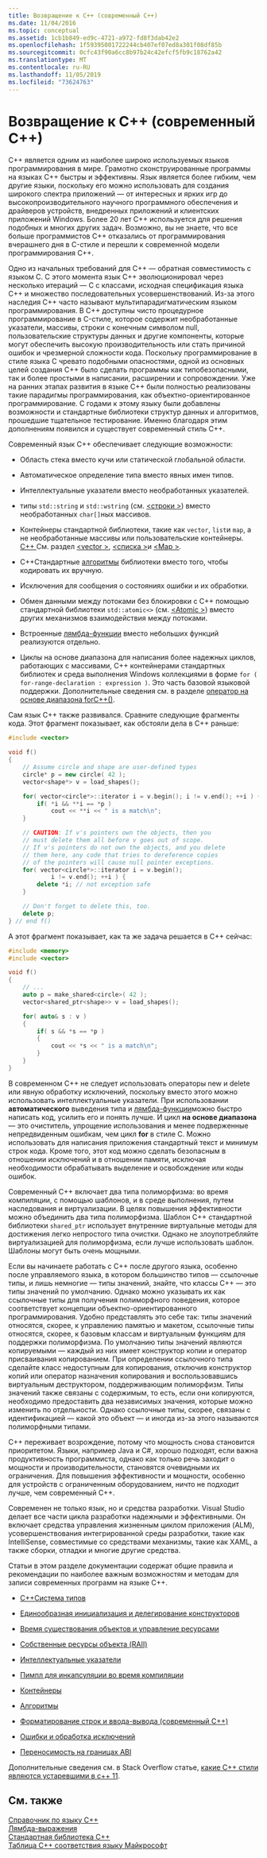 ```yaml
---
title: Возвращение к C++ (современный C++)
ms.date: 11/04/2016
ms.topic: conceptual
ms.assetid: 1cb1b849-ed9c-4721-a972-fd8f3dab42e2
ms.openlocfilehash: 1f59395001722244cb407ef07ed8a301f08df85b
ms.sourcegitcommit: 0cfc43f90a6cc8b97b24c42efcf5fb9c18762a42
ms.translationtype: MT
ms.contentlocale: ru-RU
ms.lasthandoff: 11/05/2019
ms.locfileid: "73624763"
---
```

# <a name="welcome-back-to-c-modern-c"></a>Возвращение к C++ (современный C++)

C++ является одним из наиболее широко используемых языков программирования в мире. Грамотно сконструированные программы на языках C++ быстры и эффективны. Язык является более гибким, чем другие языки, поскольку его можно использовать для создания широкого спектра приложений — от интересных и ярких игр до высокопроизводительного научного программного обеспечения и драйверов устройств, внедренных приложений и клиентских приложений Windows. Более 20 лет C++ используется для решения подобных и многих других задач. Возможно, вы не знаете, что все больше программистов С++ отказались от программирования вчерашнего дня в C-стиле и перешли к современной модели программирования С++.

Одно из начальных требований для C++ — обратная совместимость с языком C. С этого момента язык C++ эволюционировал через несколько итераций — C с классами, исходная спецификация языка C++ и множество последовательных усовершенствований. Из-за этого наследия C++ часто называют мультипарадигматическим языком программирования. В C++ доступны чисто процедурное программирование в C-стиле, которое содержит необработанные указатели, массивы, строки с конечным символом null, пользовательские структуры данных и другие компоненты, которые могут обеспечить высокую производительность или стать причиной ошибок и чрезмерной сложности кода.  Поскольку программирование в стиле языка C чревато подобными опасностями, одной из основных целей создания C++ было сделать программы как типобезопасными, так и более простыми в написании, расширении и сопровождении. Уже на ранних этапах развития в языке C++ были полностью реализованы такие парадигмы программирования, как объектно-ориентированное программирование. С годами к этому языку были добавлены возможности и стандартные библиотеки структур данных и алгоритмов, прошедшие тщательное тестирование. Именно благодаря этим дополнениям появился и существует современный стиль C++.

Современный язык C++ обеспечивает следующие возможности:

- Область стека вместо кучи или статической глобальной области.

- Автоматическое определение типа вместо явных имен типов.

- Интеллектуальные указатели вместо необработанных указателей.

- типы `std::string` и `std::wstring` (см. [\<строки >](../standard-library/string.md)) вместо необработанных `char[]`ных массивов.

- Контейнеры стандартной библиотеки, такие как `vector`, `list`и `map`, а не необработанные массивы или пользовательские контейнеры. [ C++ ](../standard-library/cpp-standard-library-header-files.md) См. раздел [\<vector >](../standard-library/vector.md), [\<списка >](../standard-library/list.md)и [\<Map >](../standard-library/map.md).

- C++Стандартные [алгоритмы](../standard-library/algorithm.md) библиотеки вместо того, чтобы кодировать их вручную.

- Исключения для сообщения о состояниях ошибки и их обработки.

- Обмен данными между потоками без блокировки с C++ помощью стандартной библиотеки `std::atomic<>` (см. [\<Atomic >](../standard-library/atomic.md)) вместо других механизмов взаимодействия между потоками.

- Встроенные [лямбда-функции](../cpp/lambda-expressions-in-cpp.md) вместо небольших функций реализуются отдельно.

- Циклы на основе диапазона для написания более надежных циклов, работающих с массивами, C++ контейнерами стандартных библиотек и среда выполнения Windows коллекциями в форме `for ( for-range-declaration : expression )`. Это часть базовой языковой поддержки. Дополнительные сведения см. в разделе [оператор на основе диапазона forC++()](../cpp/range-based-for-statement-cpp.md).

Сам язык C++ также развивался. Сравните следующие фрагменты кода. Этот фрагмент показывает, как обстояли дела в C++ раньше:

```cpp
#include <vector>

void f()
{
    // Assume circle and shape are user-defined types
    circle* p = new circle( 42 );
    vector<shape*> v = load_shapes();

    for( vector<circle*>::iterator i = v.begin(); i != v.end(); ++i ) {
        if( *i && **i == *p )
            cout << **i << " is a match\n";
    }

    // CAUTION: If v's pointers own the objects, then you
    // must delete them all before v goes out of scope.
    // If v's pointers do not own the objects, and you delete
    // them here, any code that tries to dereference copies
    // of the pointers will cause null pointer exceptions.
    for( vector<circle*>::iterator i = v.begin();
            i != v.end(); ++i ) {
        delete *i; // not exception safe
    }

    // Don't forget to delete this, too.
    delete p;
} // end f()
```

А этот фрагмент показывает, как та же задача решается в C++ сейчас:

```cpp
#include <memory>
#include <vector>

void f()
{
    // ...
    auto p = make_shared<circle>( 42 );
    vector<shared_ptr<shape>> v = load_shapes();

    for( auto& s : v )
    {
        if( s && *s == *p )
        {
            cout << *s << " is a match\n";
        }
    }
}
```

В современном C++ не следует использовать операторы new и delete или явную обработку исключений, поскольку вместо этого можно использовать интеллектуальные указатели. При использовании **автоматического** выведения типа и [лямбда-функции](../cpp/lambda-expressions-in-cpp.md)можно быстро написать код, усилить его и понять лучше. И цикл **на основе диапазона** — это очиститель, упрощение использования и менее подверженные непредвиденным ошибкам, чем цикл **for** в стиле C. Можно использовать для написания приложения стандартный текст и минимум строк кода. Кроме того, этот код можно сделать безопасным в отношении исключений и в отношении памяти, исключая необходимости обрабатывать выделение и освобождение или коды ошибок.

Современный C++ включает два типа полиморфизма: во время компиляции, с помощью шаблонов, и в среде выполнения, путем наследования и виртуализации. В целях повышения эффективности можно объединить два типа полиморфизма. Шаблон C++ стандартной библиотеки `shared_ptr` использует внутренние виртуальные методы для достижения легко непростого типа очистки. Однако не злоупотребляйте виртуализацией для полиморфизма, если лучше использовать шаблон. Шаблоны могут быть очень мощными.

Если вы начинаете работать с С++ после другого языка, особенно после управляемого языка, в котором большинство типов — ссылочные типы, и лишь немногие — типы значений, знайте, что классы С++ — это типы значений по умолчанию. Однако можно указывать их как ссылочные типы для получения полиморфного поведения, которое соответствует концепции объектно-ориентированного программирования. Удобно представлять это себе так: типы значений относятся, скорее, к управлению памятью и макетом, ссылочные типы относятся, скорее, к базовым классам и виртуальным функциям для поддержки полиморфизма. По умолчанию типы значений являются копируемыми — каждый из них имеет конструктор копии и оператор присваивания копированием. При определении ссылочного типа сделайте класс недоступным для копирования, отключив конструктор копий или оператор назначения копирования и воспользовавшись виртуальным деструктором, поддерживающим полиморфизм. Типы значений также связаны с содержимым, то есть, если они копируются, необходимо предоставить два независимых значения, которые можно изменить по отдельности. Однако ссылочные типы, скорее, связаны с идентификацией — какой это объект — и иногда из-за этого называются полиморфными типами.

C++ переживает возрождение, потому что мощность снова становится приоритетом. Языки, например Java и C#, хорошо подходят, если важна продуктивность программиста, однако как только речь заходит о мощности и производительности, становятся очевидными их ограничения. Для повышения эффективности и мощности, особенно для устройств с ограниченным оборудованием, ничто не подходит лучше, чем современный С++.

Современен не только язык, но и средства разработки. Visual Studio делает все части цикла разработки надежными и эффективными. Он включает средства управления жизненным циклом приложения (ALM), усовершенствования интегрированной среды разработки, такие как IntelliSense, совместимые со средствами механизмы, такие как XAML, а также сборки, отладки и многие другие средства.

Статьи в этом разделе документации содержат общие правила и рекомендации по наиболее важным возможностям и методам для записи современных программ на языке C++.

- [C++Система типов](../cpp/cpp-type-system-modern-cpp.md)

- [Единообразная инициализация и делегирование конструкторов](../cpp/uniform-initialization-and-delegating-constructors.md)

- [Время существования объектов и управление ресурсами](../cpp/object-lifetime-and-resource-management-modern-cpp.md)

- [Собственные ресурсы объекта (RAII)](../cpp/objects-own-resources-raii.md)

- [Интеллектуальные указатели](../cpp/smart-pointers-modern-cpp.md)

- [Пимпл для инкапсуляции во время компиляции](../cpp/pimpl-for-compile-time-encapsulation-modern-cpp.md)

- [Контейнеры](../cpp/containers-modern-cpp.md)

- [Алгоритмы](../cpp/algorithms-modern-cpp.md)

- [Форматирование строк и ввода-вывода (современный C++)](../cpp/string-and-i-o-formatting-modern-cpp.md)

- [Ошибки и обработка исключений](../cpp/errors-and-exception-handling-modern-cpp.md)

- [Переносимость на границах ABI](../cpp/portability-at-abi-boundaries-modern-cpp.md)

Дополнительные сведения см. в Stack Overflow статье, [какие C++ стили являются устаревшими в c++ 11](https://stackoverflow.com/questions/9299101/which-c-idioms-are-deprecated-in-c11).

## <a name="see-also"></a>См. также

[Справочник по языку C++](../cpp/cpp-language-reference.md)<br/>
[Лямбда-выражения](../cpp/lambda-expressions-in-cpp.md)<br/>
[Стандартная библиотека C++](../standard-library/cpp-standard-library-reference.md)<br/>
[Таблица C++ соответствия языку Майкрософт](../overview/visual-cpp-language-conformance.md)